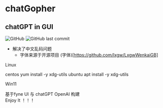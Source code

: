 # chatGopher
## chatGPT in GUI  
![GitHub](https://img.shields.io/github/license/Albertchamberlain/chatGopher)
![GitHub last commit](https://img.shields.io/github/last-commit/Albertchamberlain/chatGopher)



- 解决了中文乱码问题 
    - 字体来源于开源项目 (字体)[https://github.com/lxgw/LxgwWenkaiGB]


Linux 

centos
yum install -y xdg-utils
ubuntu
apt install -y xdg-utils


Win11


基于fyne UI 与 chatGPT OpenAI 构建  
Enjoy It ！！！
